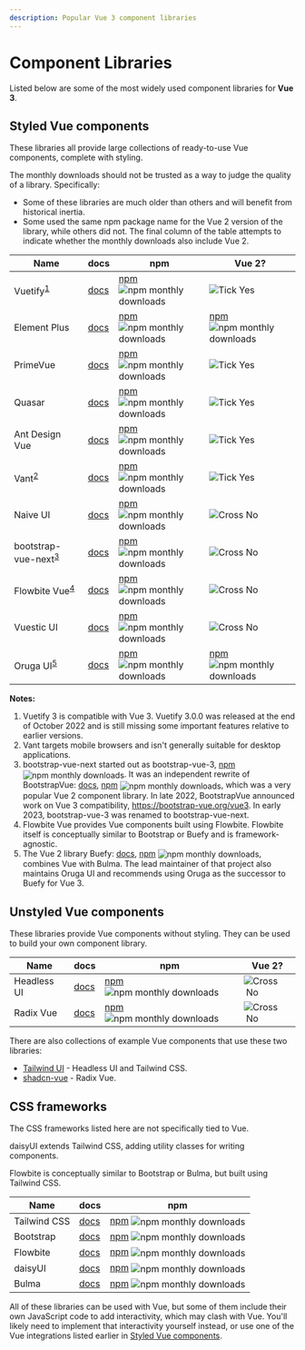 ```yaml
---
description: Popular Vue 3 component libraries
---
```

# Component Libraries

Listed below are some of the most widely used component libraries for **Vue 3**.

## Styled Vue components

These libraries all provide large collections of ready-to-use Vue components, complete with styling.

The monthly downloads should not be trusted as a way to judge the quality of a library. Specifically:
* Some of these libraries are much older than others and will benefit from historical inertia.
* Some used the same npm package name for the Vue 2 version of the library, while others did not. The final column of the table attempts to indicate whether the monthly downloads also include Vue 2.

<style>
img[src^="https://img.shields.io"] {
  display: inline-block;
  vertical-align: middle;
}

td > img {
  display: inline-block;
}
</style>
<script setup>
const cross = './images/cross.svg'
const tick = './images/tick.svg'
</script>

<table>
  <thead>
    <tr><th>Name</th><th>docs</th><th>npm</th><th>Vue 2?</th></tr>
  </thead>
  <tbody>
    <tr>
      <td>Vuetify<sup><a href="#component-libraries-notes">1</a></sup></td>
      <td><a href="https://vuetifyjs.com/en/introduction/why-vuetify/" target="_blank" rel="noopener noreferrer">docs</a></td>
      <td><a href="https://www.npmjs.com/package/vuetify" target="_blank" rel="noopener noreferrer">npm</a> <img alt="npm monthly downloads" src="https://img.shields.io/npm/dm/vuetify?color=%235588cc&label="></td>
      <td><img :src="tick" alt="Tick">&nbsp;Yes</td>
    </tr>
    <tr>
      <td>Element Plus</td>
      <td><a href="https://element-plus.org/en-US/" target="_blank" rel="noopener noreferrer">docs</a></td>
      <td><a href="https://www.npmjs.com/package/element-plus" target="_blank" rel="noopener noreferrer">npm</a> <img alt="npm monthly downloads" src="https://img.shields.io/npm/dm/element-plus?color=%235588cc&label="></td>
      <td><a href="https://www.npmjs.com/package/element-ui" target="_blank" rel="noopener noreferrer">npm</a> <img alt="npm monthly downloads" src="https://img.shields.io/npm/dm/element-ui?color=%235588cc&label="></td>
    </tr>
    <tr>
      <td>PrimeVue</td>
      <td><a href="https://primevue.org/installation" target="_blank" rel="noopener noreferrer">docs</a></td>
      <td><a href="https://www.npmjs.com/package/primevue" target="_blank" rel="noopener noreferrer">npm</a> <img alt="npm monthly downloads" src="https://img.shields.io/npm/dm/primevue?color=%235588cc&label="></td>
      <td><img :src="tick" alt="Tick">&nbsp;Yes</td>
    </tr>
    <tr>
      <td>Quasar</td>
      <td><a href="https://quasar.dev/components" target="_blank" rel="noopener noreferrer">docs</a></td>
      <td><a href="https://www.npmjs.com/package/quasar" target="_blank" rel="noopener noreferrer">npm</a> <img alt="npm monthly downloads" src="https://img.shields.io/npm/dm/quasar?color=%235588cc&label="></td>
      <td><img :src="tick" alt="Tick">&nbsp;Yes</td>
    </tr>
    <tr>
      <td>Ant Design Vue</td>
      <td><a href="https://www.antdv.com/components/overview/" target="_blank" rel="noopener noreferrer">docs</a></td>
      <td><a href="https://www.npmjs.com/package/ant-design-vue" target="_blank" rel="noopener noreferrer">npm</a> <img alt="npm monthly downloads" src="https://img.shields.io/npm/dm/ant-design-vue?color=%235588cc&label="></td>
      <td><img :src="tick" alt="Tick">&nbsp;Yes</td>
    </tr>
    <tr>
      <td>Vant<sup><a href="#component-libraries-notes">2</a></sup></td>
      <td><a href="https://vant-ui.github.io/vant" target="_blank" rel="noopener noreferrer">docs</a></td>
      <td><a href="https://www.npmjs.com/package/vant" target="_blank" rel="noopener noreferrer">npm</a> <img alt="npm monthly downloads" src="https://img.shields.io/npm/dm/vant?color=%235588cc&label="></td>
      <td><img :src="tick" alt="Tick">&nbsp;Yes</td>
    </tr>
    <tr>
      <td>Naive UI</td>
      <td><a href="https://www.naiveui.com/" target="_blank" rel="noopener noreferrer">docs</a></td>
      <td><a href="https://www.npmjs.com/package/naive-ui" target="_blank" rel="noopener noreferrer">npm</a> <img alt="npm monthly downloads" src="https://img.shields.io/npm/dm/naive-ui?color=%235588cc&label="></td>
      <td><img :src="cross" alt="Cross">&nbsp;No</td>
    </tr>
    <tr>
      <td>bootstrap-vue-next<sup><a href="#component-libraries-notes">3</a></sup></td>
      <td><a href="https://bootstrap-vue-next.github.io/bootstrap-vue-next/" target="_blank" rel="noopener noreferrer">docs</a></td>
      <td><a href="https://www.npmjs.com/package/bootstrap-vue-next" target="_blank" rel="noopener noreferrer">npm</a> <img alt="npm monthly downloads" src="https://img.shields.io/npm/dm/bootstrap-vue-next?color=%235588cc&label="></td>
      <td><img :src="cross" alt="Cross">&nbsp;No</td>
    </tr>
    <tr>
      <td>Flowbite Vue<sup><a href="#component-libraries-notes">4</a></sup></td>
      <td><a href="https://flowbite-vue.com/" target="_blank" rel="noopener noreferrer">docs</a></td>
      <td><a href="https://www.npmjs.com/package/flowbite-vue" target="_blank" rel="noopener noreferrer">npm</a> <img alt="npm monthly downloads" src="https://img.shields.io/npm/dm/flowbite-vue?color=%235588cc&label="></td>
      <td><img :src="cross" alt="Cross">&nbsp;No</td>
    </tr>
    <tr>
      <td>Vuestic UI</td>
      <td><a href="https://ui.vuestic.dev/" target="_blank" rel="noopener noreferrer">docs</a></td>
      <td><a href="https://www.npmjs.com/package/vuestic-ui" target="_blank" rel="noopener noreferrer">npm</a> <img alt="npm monthly downloads" src="https://img.shields.io/npm/dm/vuestic-ui?color=%235588cc&label="></td>
      <td><img :src="cross" alt="Cross">&nbsp;No</td>
    </tr>
    <tr>
      <td>Oruga UI<sup><a href="#component-libraries-notes">5</a></sup></td>
      <td><a href="https://oruga.io/documentation/" target="_blank" rel="noopener noreferrer">docs</a></td>
      <td><a href="https://www.npmjs.com/package/@oruga-ui/oruga-next" target="_blank" rel="noopener noreferrer">npm</a> <img alt="npm monthly downloads" src="https://img.shields.io/npm/dm/@oruga-ui/oruga-next?color=%235588cc&label="></td>
      <td><a href="https://www.npmjs.com/package/@oruga-ui/oruga" target="_blank" rel="noopener noreferrer">npm</a> <img alt="npm monthly downloads" src="https://img.shields.io/npm/dm/@oruga-ui/oruga?color=%235588cc&label="></td>
    </tr>
  </tbody>
</table>

<div id="component-libraries-notes"></div>

**Notes:**

1. Vuetify 3 is compatible with Vue 3. Vuetify 3.0.0 was released at the end of October 2022 and is still missing some important features relative to earlier versions.
2. Vant targets mobile browsers and isn't generally suitable for desktop applications.
3. bootstrap-vue-next started out as bootstrap-vue-3, <a href="https://www.npmjs.com/package/bootstrap-vue-3" target="_blank" rel="noopener noreferrer">npm</a> <img alt="npm monthly downloads" src="https://img.shields.io/npm/dm/bootstrap-vue-3?color=%235588cc&label=">. It was an independent rewrite of BootstrapVue: <a href="https://bootstrap-vue.org/" target="_blank" rel="noopener noreferrer">docs</a>, <a href="https://www.npmjs.com/package/bootstrap-vue" target="_blank" rel="noopener noreferrer">npm</a> <img alt="npm monthly downloads" src="https://img.shields.io/npm/dm/bootstrap-vue?color=%235588cc&label=">, which was a very popular Vue 2 component library. In late 2022, BootstrapVue announced work on Vue 3 compatibility, <https://bootstrap-vue.org/vue3>. In early 2023, bootstrap-vue-3 was renamed to bootstrap-vue-next.
4. Flowbite Vue provides Vue components built using Flowbite. Flowbite itself is conceptually similar to Bootstrap or Buefy and is framework-agnostic.
5. The Vue 2 library Buefy: <a href="https://buefy.org/" target="_blank" rel="noopener noreferrer">docs</a>, <a href="https://www.npmjs.com/package/buefy" target="_blank" rel="noopener noreferrer">npm</a> <img alt="npm monthly downloads" src="https://img.shields.io/npm/dm/buefy?color=%235588cc&label=">, combines Vue with Bulma. The lead maintainer of that project also maintains Oruga UI and recommends using Oruga as the successor to Buefy for Vue 3.

## Unstyled Vue components

These libraries provide Vue components without styling. They can be used to build your own component library.

<table>
  <thead>
    <tr><th>Name</th><th>docs</th><th>npm</th><th>Vue 2?</th></tr>
  </thead>
  <tbody>
    <tr>
      <td>Headless UI</td>
      <td><a href="https://headlessui.dev/" target="_blank" rel="noopener noreferrer">docs</a></td>
      <td><a href="https://www.npmjs.com/package/@headlessui/vue" target="_blank" rel="noopener noreferrer">npm</a> <img alt="npm monthly downloads" src="https://img.shields.io/npm/dm/@headlessui/vue?color=%235588cc&label="></td>
      <td><img :src="cross" alt="Cross">&nbsp;No</td>
    </tr>
    <tr>
      <td>Radix Vue</td>
      <td><a href="https://www.radix-vue.com/" target="_blank" rel="noopener noreferrer">docs</a></td>
      <td><a href="https://www.npmjs.com/package/radix-vue" target="_blank" rel="noopener noreferrer">npm</a> <img alt="npm monthly downloads" src="https://img.shields.io/npm/dm/radix-vue?color=%235588cc&label="></td>
      <td><img :src="cross" alt="Cross">&nbsp;No</td>
    </tr>
  </tbody>
</table>

There are also collections of example Vue components that use these two libraries:

* [Tailwind UI](https://tailwindui.com/) - Headless UI and Tailwind CSS.
* [shadcn-vue](https://www.shadcn-vue.com/) - Radix Vue.

## CSS frameworks

The CSS frameworks listed here are not specifically tied to Vue.

daisyUI extends Tailwind CSS, adding utility classes for writing components.

Flowbite is conceptually similar to Bootstrap or Bulma, but built using Tailwind CSS.

<table>
  <thead>
    <tr><th>Name</th><th>docs</th><th>npm</th></tr>
  </thead>
  <tbody>
    <tr>
      <td>Tailwind CSS</td>
      <td><a href="https://tailwindcss.com/" target="_blank" rel="noopener noreferrer">docs</a></td>
      <td><a href="https://www.npmjs.com/package/tailwindcss" target="_blank" rel="noopener noreferrer">npm</a> <img alt="npm monthly downloads" src="https://img.shields.io/npm/dm/tailwindcss?color=%235588cc&label="></td>
    </tr>
    <tr>
      <td>Bootstrap</td>
      <td><a href="https://getbootstrap.com/" target="_blank" rel="noopener noreferrer">docs</a></td>
      <td><a href="https://www.npmjs.com/package/bootstrap" target="_blank" rel="noopener noreferrer">npm</a> <img alt="npm monthly downloads" src="https://img.shields.io/npm/dm/bootstrap?color=%235588cc&label="></td>
    </tr>
    <tr>
      <td>Flowbite</td>
      <td><a href="https://flowbite.com/" target="_blank" rel="noopener noreferrer">docs</a></td>
      <td><a href="https://www.npmjs.com/package/flowbite" target="_blank" rel="noopener noreferrer">npm</a> <img alt="npm monthly downloads" src="https://img.shields.io/npm/dm/flowbite?color=%235588cc&label="></td>
    </tr>
    <tr>
      <td>daisyUI</td>
      <td><a href="https://daisyui.com/" target="_blank" rel="noopener noreferrer">docs</a></td>
      <td><a href="https://www.npmjs.com/package/daisyui" target="_blank" rel="noopener noreferrer">npm</a> <img alt="npm monthly downloads" src="https://img.shields.io/npm/dm/daisyui?color=%235588cc&label="></td>
    </tr>
    <tr>
      <td>Bulma</td>
      <td><a href="https://bulma.io/" target="_blank" rel="noopener noreferrer">docs</a></td>
      <td><a href="https://www.npmjs.com/package/bulma" target="_blank" rel="noopener noreferrer">npm</a> <img alt="npm monthly downloads" src="https://img.shields.io/npm/dm/bulma?color=%235588cc&label="></td>
    </tr>
  </tbody>
</table>

All of these libraries can be used with Vue, but some of them include their own JavaScript code to add interactivity, which may clash with Vue. You'll likely need to implement that interactivity yourself instead, or use one of the Vue integrations listed earlier in [Styled Vue components](#styled-vue-components).
